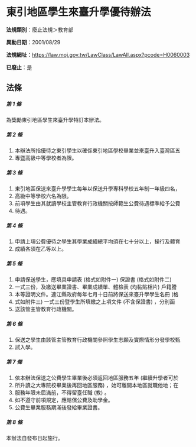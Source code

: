 # 東引地區學生來臺升學優待辦法

**法規類別**：廢止法規＞教育部

**異動日期**：2001/08/29  

**法規網址**：https://law.moj.gov.tw/LawClass/LawAll.aspx?pcode=H0060003

**已廢止**：是



## 法條
##### 第 1 條
為獎勵東引地區學生來臺升學特訂本辦法。

##### 第 2 條
1. 本辦法所指優待之東引學生以確係東引地區學校畢業並來臺升入臺灣區五
1. 專暨高級中等學校者為限。

##### 第 3 條
1. 東引地區保送來臺升學學生每年以保送升學專科學校五年制一年級四名，
1. 高級中等學校六名為限。
1. 前項學生由其就讀學校主管教育行政機關按師範生公費待遇標準給予公費
1. 待遇。

##### 第 4 條
1. 申請上項公費優待之學生其學業成績總平均須在七十分以上，操行及體育
1. 成績各須在乙等以上。

##### 第 5 條
1. 申請保送學生，應填具申請表 (格式如附件一) 保證書 (格式如附件二)
1. 一式三份，及繳送畢業證書、畢業成績單、體檢表 (均黏貼相片) 戶籍謄
1. 本等證明文件。連江縣政府每年七月十日前將保送來臺升學學生名冊 (格
1. 式如附件三) 一式三份暨學生所填繳之上項文件 (不含保證書) ，分別函
1. 送該管主管教育行政機關。

##### 第 6 條
1. 保送之學生由該管主管教育行政機關參照學生志願及實際情形分發學校甄
1. 試入學。

##### 第 7 條
1. 依本辦法保送之公費學生畢業後必須返回地區服務五年 (繼續升學者可於
1. 所升讀之大專院校畢業後再回地區服務) ，始可離開本地區就職他地；在
1. 服務年限未屆滿前，不得留臺任職 (教) 。
1. 如不遵守前項規定，應賠償公費及助學金。
1. 公費生畢業服務期滿後發給畢業證書。

##### 第 8 條
本辦法自發布日起施行。


